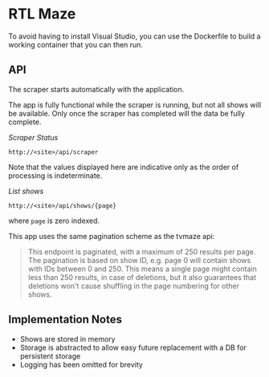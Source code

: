 # RTL Maze

To avoid having to install Visual Studio, you can use the Dockerfile to build
a working container that you can then run.

## API

The scraper starts automatically with the application.

The app is fully functional while the scraper is running, but not all shows
will be available. Only once the scraper has completed will the data be
fully complete.

*Scraper Status*

```
http://<site>/api/scraper
```

Note that the values displayed here are indicative only as the order of
processing is indeterminate.

*List shows*

```
http://<site>/api/shows/{page}
```

where `page` is zero indexed.

This app uses the same pagination scheme as the tvmaze api:

> This endpoint is paginated, with a maximum of 250 results per page.
> The pagination is based on show ID, e.g. page 0 will contain shows with
> IDs between 0 and 250. This means a single page might contain less than
> 250 results, in case of deletions, but it also guarantees that deletions
> won't cause shuffling in the page numbering for other shows.

## Implementation Notes

* Shows are stored in memory
* Storage is abstracted to allow easy future replacement with a DB for persistent storage
* Logging has been omitted for brevity
